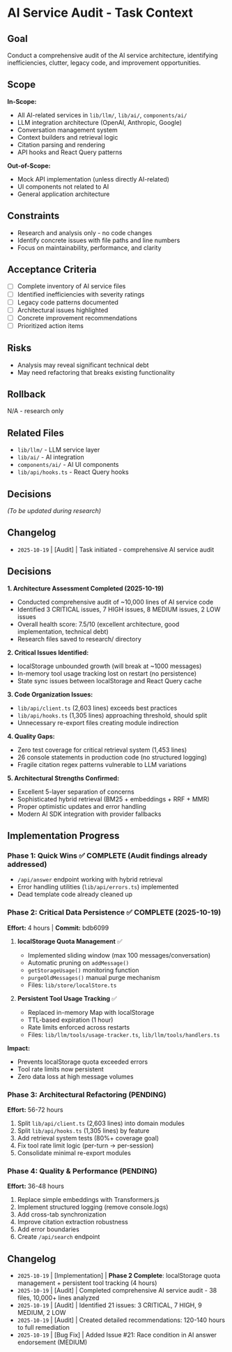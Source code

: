 # AI Service Audit - Task Context

## Goal
Conduct a comprehensive audit of the AI service architecture, identifying inefficiencies, clutter, legacy code, and improvement opportunities.

## Scope
**In-Scope:**
- All AI-related services in `lib/llm/`, `lib/ai/`, `components/ai/`
- LLM integration architecture (OpenAI, Anthropic, Google)
- Conversation management system
- Context builders and retrieval logic
- Citation parsing and rendering
- API hooks and React Query patterns

**Out-of-Scope:**
- Mock API implementation (unless directly AI-related)
- UI components not related to AI
- General application architecture

## Constraints
- Research and analysis only - no code changes
- Identify concrete issues with file paths and line numbers
- Focus on maintainability, performance, and clarity

## Acceptance Criteria
- [ ] Complete inventory of AI service files
- [ ] Identified inefficiencies with severity ratings
- [ ] Legacy code patterns documented
- [ ] Architectural issues highlighted
- [ ] Concrete improvement recommendations
- [ ] Prioritized action items

## Risks
- Analysis may reveal significant technical debt
- May need refactoring that breaks existing functionality

## Rollback
N/A - research only

## Related Files
- `lib/llm/` - LLM service layer
- `lib/ai/` - AI integration
- `components/ai/` - AI UI components
- `lib/api/hooks.ts` - React Query hooks

## Decisions
*(To be updated during research)*

## Changelog
- `2025-10-19` | [Audit] | Task initiated - comprehensive AI service audit

## Decisions

**1. Architecture Assessment Completed (2025-10-19)**
- Conducted comprehensive audit of ~10,000 lines of AI service code
- Identified 3 CRITICAL issues, 7 HIGH issues, 8 MEDIUM issues, 2 LOW issues
- Overall health score: 7.5/10 (excellent architecture, good implementation, technical debt)
- Research files saved to research/ directory

**2. Critical Issues Identified:**
- localStorage unbounded growth (will break at ~1000 messages)
- In-memory tool usage tracking lost on restart (no persistence)
- State sync issues between localStorage and React Query cache

**3. Code Organization Issues:**
- `lib/api/client.ts` (2,603 lines) exceeds best practices
- `lib/api/hooks.ts` (1,305 lines) approaching threshold, should split
- Unnecessary re-export files creating module indirection

**4. Quality Gaps:**
- Zero test coverage for critical retrieval system (1,453 lines)
- 26 console statements in production code (no structured logging)
- Fragile citation regex patterns vulnerable to LLM variations

**5. Architectural Strengths Confirmed:**
- Excellent 5-layer separation of concerns
- Sophisticated hybrid retrieval (BM25 + embeddings + RRF + MMR)
- Proper optimistic updates and error handling
- Modern AI SDK integration with provider fallbacks

## Implementation Progress

### Phase 1: Quick Wins ✅ COMPLETE (Audit findings already addressed)
- `/api/answer` endpoint working with hybrid retrieval
- Error handling utilities (`lib/api/errors.ts`) implemented
- Dead template code already cleaned up

### Phase 2: Critical Data Persistence ✅ COMPLETE (2025-10-19)
**Effort:** 4 hours | **Commit:** bdb6099

1. **localStorage Quota Management** ✅
   - Implemented sliding window (max 100 messages/conversation)
   - Automatic pruning on `addMessage()`
   - `getStorageUsage()` monitoring function
   - `purgeOldMessages()` manual purge mechanism
   - Files: `lib/store/localStore.ts`

2. **Persistent Tool Usage Tracking** ✅
   - Replaced in-memory Map with localStorage
   - TTL-based expiration (1 hour)
   - Rate limits enforced across restarts
   - Files: `lib/llm/tools/usage-tracker.ts`, `lib/llm/tools/handlers.ts`

**Impact:**
- Prevents localStorage quota exceeded errors
- Tool rate limits now persistent
- Zero data loss at high message volumes

### Phase 3: Architectural Refactoring (PENDING)
**Effort:** 56-72 hours

1. Split `lib/api/client.ts` (2,603 lines) into domain modules
2. Split `lib/api/hooks.ts` (1,305 lines) by feature
3. Add retrieval system tests (80%+ coverage goal)
4. Fix tool rate limit logic (per-turn → per-session)
5. Consolidate minimal re-export modules

### Phase 4: Quality & Performance (PENDING)
**Effort:** 36-48 hours

1. Replace simple embeddings with Transformers.js
2. Implement structured logging (remove console.logs)
3. Add cross-tab synchronization
4. Improve citation extraction robustness
5. Add error boundaries
6. Create `/api/search` endpoint

## Changelog

- `2025-10-19` | [Implementation] | **Phase 2 Complete**: localStorage quota management + persistent tool tracking (4 hours)
- `2025-10-19` | [Audit] | Completed comprehensive AI service audit - 38 files, 10,000+ lines analyzed
- `2025-10-19` | [Audit] | Identified 21 issues: 3 CRITICAL, 7 HIGH, 9 MEDIUM, 2 LOW
- `2025-10-19` | [Audit] | Created detailed recommendations: 120-140 hours to full remediation
- `2025-10-19` | [Bug Fix] | Added Issue #21: Race condition in AI answer endorsement (MEDIUM)

